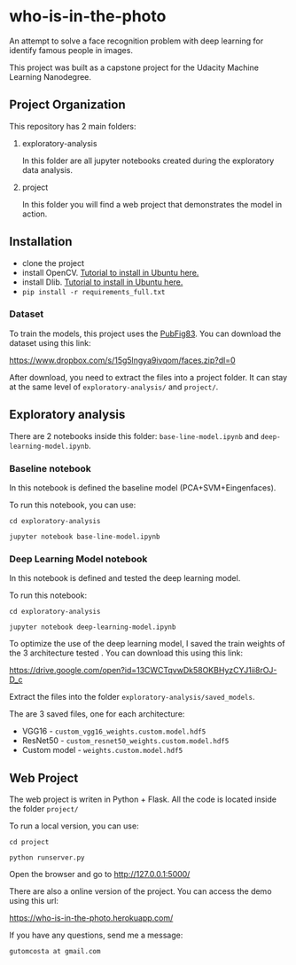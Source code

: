 # who-is-in-the-photo
An attempt to solve a face recognition problem with deep learning for identify famous people in images.

This project was built as a capstone project for the Udacity Machine Learning Nanodegree.

## Project Organization

This repository has 2 main folders:

1) exploratory-analysis

    In this folder are all jupyter notebooks created during the exploratory data analysis.

2) project
    
    In this folder you will find a web project that demonstrates the model in action.

## Installation

- clone the project
- install OpenCV. [ Tutorial to install in Ubuntu here.](https://www.pyimagesearch.com/2016/10/24/ubuntu-16-04-how-to-install-opencv/)
- install Dlib. [ Tutorial to install in Ubuntu here.](https://www.pyimagesearch.com/2017/03/27/how-to-install-dlib/) 
- `pip install -r requirements_full.txt`

### Dataset

To train the models, this project uses the [PubFig83](http://vision.seas.harvard.edu/pubfig83/). You can download the dataset using this link:

https://www.dropbox.com/s/15g5lngya9ivqom/faces.zip?dl=0  

After download, you need to extract the files into a project folder. It can stay at the same level of `exploratory-analysis/` and `project/`.

## Exploratory analysis

There are 2 notebooks inside this folder: `base-line-model.ipynb` and `deep-learning-model.ipynb`.

### Baseline notebook

In this notebook is defined the baseline model (PCA+SVM+Eingenfaces).

To run this notebook, you can use: 

`cd exploratory-analysis`

`jupyter notebook base-line-model.ipynb`

### Deep Learning Model notebook

In this notebook is defined and tested the deep learning model.

To run this notebook:

`cd exploratory-analysis`

`jupyter notebook deep-learning-model.ipynb`

To optimize the use of the deep learning model, I saved the train weights of the 3 architecture tested . You can download this using this link:

https://drive.google.com/open?id=13CWCTqvwDk58OKBHyzCYJ1ii8rOJ-D_c

Extract the files into the folder `exploratory-analysis/saved_models`.

The are 3 saved files, one for each architecture:

- VGG16 - `custom_vgg16_weights.custom.model.hdf5`
- ResNet50 - `custom_resnet50_weights.custom.model.hdf5`
- Custom model - `weights.custom.model.hdf5`

## Web Project

The web project is writen in Python + Flask. All the code is located inside the folder `project/`

To run a local version, you can use:

`cd project`

`python runserver.py`

Open the browser and go to http://127.0.0.1:5000/

There are also a online version of the project. You can access the demo using this url:

https://who-is-in-the-photo.herokuapp.com/


If you have any questions, send me a message:

`gutomcosta at gmail.com`